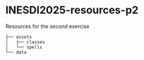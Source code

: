 # INESDI2025-resources-p2

Resources for the second exercise

```
├── assets
│   ├── classes
│   └── spells
└── data
```
